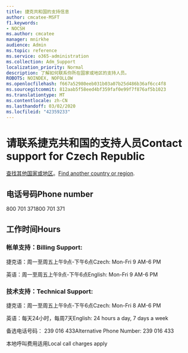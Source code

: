 ```yaml
---
title: 捷克共和国的支持信息
author: cmcatee-MSFT
f1.keywords:
- NOCSH
ms.author: cmcatee
manager: mnirkhe
audience: Admin
ms.topic: reference
ms.service: o365-administration
ms.collection: Adm_Support
localization_priority: Normal
description: 了解如何联系你所在国家或地区的支持人员。
ROBOTS: NOINDEX, NOFOLLOW
ms.openlocfilehash: f667a52980eeb031b03a07b25d486b36af6cc4f8
ms.sourcegitcommit: 812aab5f58eed4bf359faf0e99f7f876af5b1023
ms.translationtype: MT
ms.contentlocale: zh-CN
ms.lasthandoff: 03/02/2020
ms.locfileid: "42359233"
---
```

# <a name="contact-support-for-czech-republic"></a><span data-ttu-id="4452f-103">请联系捷克共和国的支持人员</span><span class="sxs-lookup"><span data-stu-id="4452f-103">Contact support for Czech Republic</span></span>

<span data-ttu-id="4452f-104">[查找其他国家或地区](../contact-support-for-business-products.md)。</span><span class="sxs-lookup"><span data-stu-id="4452f-104">[Find another country or region](../contact-support-for-business-products.md).</span></span>

## <a name="phone-number"></a><span data-ttu-id="4452f-105">电话号码</span><span class="sxs-lookup"><span data-stu-id="4452f-105">Phone number</span></span>
<span data-ttu-id="4452f-106">800 701 371</span><span class="sxs-lookup"><span data-stu-id="4452f-106">800 701 371</span></span>

## <a name="hours"></a><span data-ttu-id="4452f-107">工作时间</span><span class="sxs-lookup"><span data-stu-id="4452f-107">Hours</span></span>
### <a name="billing-support"></a><span data-ttu-id="4452f-108">帐单支持：</span><span class="sxs-lookup"><span data-stu-id="4452f-108">Billing Support:</span></span>

<span data-ttu-id="4452f-109">捷克语：周一至周五上午9点-下午6点</span><span class="sxs-lookup"><span data-stu-id="4452f-109">Czech: Mon-Fri 9 AM-6 PM</span></span>

<span data-ttu-id="4452f-110">英语：周一至周五上午9点-下午6点</span><span class="sxs-lookup"><span data-stu-id="4452f-110">English: Mon-Fri 9 AM-6 PM</span></span>

### <a name="technical-support"></a><span data-ttu-id="4452f-111">技术支持：</span><span class="sxs-lookup"><span data-stu-id="4452f-111">Technical Support:</span></span>

<span data-ttu-id="4452f-112">捷克语：周一至周五上午9点-下午6点</span><span class="sxs-lookup"><span data-stu-id="4452f-112">Czech: Mon-Fri 8 AM-6 PM</span></span>

<span data-ttu-id="4452f-113">英语：每天24小时，每周7天</span><span class="sxs-lookup"><span data-stu-id="4452f-113">English: 24 hours a day, 7 days a week</span></span>

<span data-ttu-id="4452f-114">备选电话号码： 239 016 433</span><span class="sxs-lookup"><span data-stu-id="4452f-114">Alternative Phone Number: 239 016 433</span></span>

<span data-ttu-id="4452f-115">本地呼叫费用适用</span><span class="sxs-lookup"><span data-stu-id="4452f-115">Local call charges apply</span></span>
